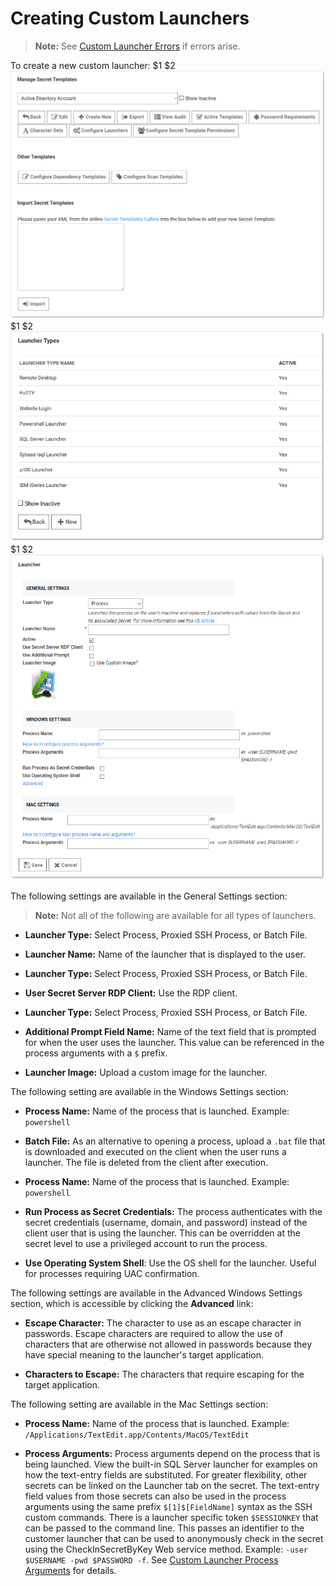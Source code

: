 [title]: # (Creating Custom Launchers)
[tags]: # (Launcher)
[priority]: # (1000)

# Creating Custom Launchers

> **Note:** See [Custom Launcher Errors](../custom-launcher-errors/index.md) if errors arise. 

To create a new custom launcher:
$1
$2
   ![1566850351170](images/1566850351170.png)
$1
$2
   ![image-20200324143210583](images/image-20200324143210583.png)
$1
$2
   ![1557236094477](images/1557236094477.png)

The following settings are available in the General Settings section:

> **Note:** Not all of the following are available for all types of launchers.

- **Launcher Type:** Select Process, Proxied SSH Process, or Batch File.

- **Launcher Name:** Name of the launcher that is displayed to the user.

- **Launcher Type:** Select Process, Proxied SSH Process, or Batch File.

- **User Secret Server RDP Client:** Use the RDP client.

- **Launcher Type:** Select Process, Proxied SSH Process, or Batch File.

- **Additional Prompt Field Name:** Name of the text field that is prompted for when the user uses the launcher. This value can be referenced in the process arguments with a `$` prefix.

- **Launcher Image:** Upload a custom image for the launcher.

The following setting are available in the Windows Settings section:

- **Process Name:** Name of the process that is launched. Example: `powershell`

- **Batch File:** As an alternative to opening a process, upload a `.bat` file that is downloaded and executed on the client when the user runs a launcher. The file is deleted from the client after execution.

- **Process Name:** Name of the process that is launched. Example: `powershell`

- **Run Process as Secret Credentials:** The process authenticates with the secret credentials (username, domain, and password) instead of the client user that is using the launcher. This can be overridden at the secret level to use a privileged account to run the process.

- **Use Operating System Shell**: Use the OS shell for the launcher. Useful for processes requiring UAC confirmation.

The following settings are available in the Advanced Windows Settings section, which is accessible by clicking the **Advanced** link:

- **Escape Character:** The character to use as an escape character in passwords. Escape characters are required to allow the use of characters that are otherwise not allowed in passwords because they have special meaning to the launcher's target application. 

- **Characters to Escape:** The characters that require escaping for the target application. 

The following setting are available in the Mac Settings section:

- **Process Name:** Name of the process that is launched. Example: `/Applications/TextEdit.app/Contents/MacOS/TextEdit`

- **Process Arguments:** Process arguments depend on the process that is being launched. View the built-in SQL Server launcher for examples on how the text-entry fields are substituted. For greater flexibility, other secrets can be linked on the Launcher tab on the secret. The text-entry field values from those secrets can also be used in the process arguments using the same prefix `$[1]$[FieldName]` syntax as the SSH custom commands. There is a launcher specific token `$SESSIONKEY` that can be passed to the command line. This passes an identifier to the customer launcher that can be used to anonymously check in the secret using the CheckInSecretByKey Web service method. Example: `-user $USERNAME -pwd $PASSWORD -f`. See [Custom Launcher Process Arguments](../../custom-launchers/custom-launcher-process-arguments/index.md) for details.
